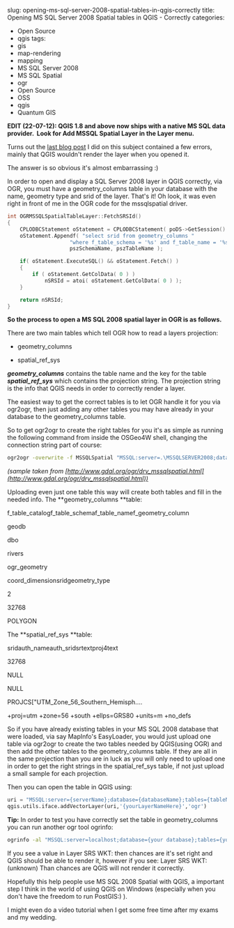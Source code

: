 slug: opening-ms-sql-server-2008-spatial-tables-in-qgis-correctly
title: Opening MS SQL Server 2008 Spatial tables in QGIS - Correctly
categories:
- Open Source
- qgis
tags:
- gis
- map-rendering
- mapping
- MS SQL Server 2008
- MS SQL Spatial
- ogr
- Open Source
- OSS
- qgis
- Quantum GIS

**EDIT (22-07-12): QGIS 1.8 and above now ships with a native MS SQL data provider.  Look for Add MSSQL Spatial Layer in the Layer menu.**

Turns out the [last blog post](/2011/03/13/opening-ms-sql-spatial-in-qgis/) I did on this subject contained a few errors, mainly that QGIS wouldn't render the layer when you opened it.

The answer is so obvious it's almost embarrassing :)

In order to open and display a SQL Server 2008 layer in QGIS correctly, via OGR, you must have a geometry_columns table in your database with the name, geometry type and srid of the layer. That's it! Oh look, it was even right in front of me in the OGR code for the mssqlspatial driver.

```cpp
int OGRMSSQLSpatialTableLayer::FetchSRSId()
{
    CPLODBCStatement oStatement = CPLODBCStatement( poDS->GetSession() );
    oStatement.Appendf( "select srid from geometry_columns "
                    "where f_table_schema = '%s' and f_table_name = '%s'",
                    pszSchemaName, pszTableName );

    if( oStatement.ExecuteSQL() && oStatement.Fetch() )
    {
        if ( oStatement.GetColData( 0 ) )
            nSRSId = atoi( oStatement.GetColData( 0 ) );
    }

    return nSRSId;
}
```

**So the process to open a MS SQL 2008 spatial layer in OGR is as follows.**

There are two main tables which tell OGR how to read a layers projection:



	
  * geometry_columns

	
  * spatial_ref_sys


_**geometry_columns**_ contains the table name and the key for the table _**spatial_ref_sys**_ which contains the projection string. The projection string is the info that QGIS needs in order to correctly render a layer.

The easiest way to get the correct tables is to let OGR handle it for you via ogr2ogr, then just adding any other tables you may have already in your database to the geometry_columns table.

So to get ogr2ogr to create the right tables for you it's as simple as running the following command from inside the OSGeo4W shell, changing the connection string part of course:

```bash
ogr2ogr -overwrite -f MSSQLSpatial "MSSQL:server=.\MSSQLSERVER2008;database=geodb;trusted_connection=yes" "rivers.tab"
```

_(sample taken from [http://www.gdal.org/ogr/drv_mssqlspatial.html](http://www.gdal.org/ogr/drv_mssqlspatial.html))_

Uploading even just one table this way will create both tables and fill in the needed info.
The **geometry_columns **table:

f_table_catalogf_table_schemaf_table_namef_geometry_column








geodb


dbo


rivers


ogr_geometry




coord_dimensionsridgeometry_type








2


32768


POLYGON




The **spatial_ref_sys **table:

sridauth_nameauth_sridsrtextproj4text








32768


NULL


NULL


PROJCS["UTM_Zone_56_Southern_Hemisph....


+proj=utm +zone=56 +south +ellps=GRS80 +units=m +no_defs




So if you have already existing tables in your MS SQL 2008 database that were loaded, via say MapInfo's EasyLoader, you would just upload one table via ogr2ogr to create the two tables needed by QGIS(using OGR) and then add the other tables to the geometry_columns table. If they are all in the same projection than you are in luck as you will only need to upload one in order to get the right strings in the spatial_ref_sys table, if not just upload a small sample for each projection.

Then you can open the table in QGIS using:

```python
uri = "MSSQL:server={serverName};database={databaseName};tables={tableName};trusted_connection=yes"
qgis.utils.iface.addVectorLayer(uri,'{yourLayerNameHere}','ogr')
```

**Tip:** In order to test you have correctly set the table in geometry_columns you can run another ogr tool ogrinfo:

```bash
ogrinfo -al "MSSQL:server=localhost;database={your database};tables={your table}" -fid 1
```

If you see a value in Layer SRS WKT: then chances are it's set right and QGIS should be able to render it, however if you see: Layer SRS WKT:(unknown) Than chances are QGIS will not render it correctly.

Hopefully this help people use MS SQL 2008 Spatial with QGIS, a important step I think in the world of using QGIS on Windows (especially when you don't have the freedom to run PostGIS:) ).

I might even do a video tutorial when I get some free time after my exams and my wedding.
